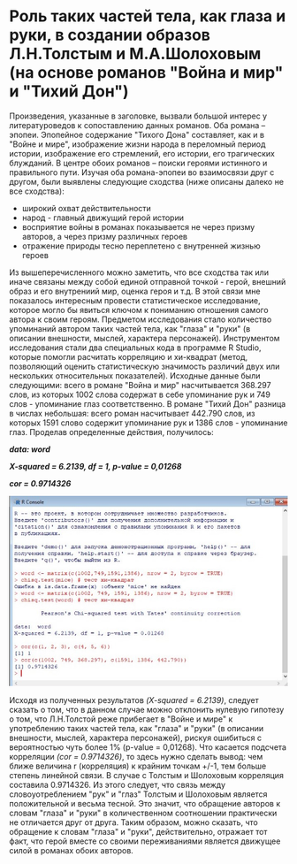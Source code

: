 # Роль таких частей тела, как глаза и руки, в создании образов Л.Н.Толстым и М.А.Шолоховым (на основе романов "Война и мир" и "Тихий Дон")
  Произведения, указанные в заголовке, вызвали большой интерес у литературоведов к сопоставлению данных романов. Оба романа – эпопеи. Эпопейное содержание "Тихого Дона" составляет, как и в "Войне и мире", изображение жизни народа в переломный период истории, изображение его стремлений, его истории, его трагических блужданий. В центре обоих романов – поиски героями истинного и правильного пути. Изучая оба романа-эпопеи во взаимосвязи друг с другом, были выявлены следующие сходства (ниже описаны далеко не все сходства): 
  + широкий охват действительности
  + народ - главный движущий герой истории
  + восприятие войны в романах показывается не через призму авторов, а через призму различных героев
  + отражение природы тесно переплетено с внутренней жизнью героев
  
Из вышеперечисленного можно заметить, что все сходства так или иначе связаны между собой единой отправной точкой - герой, внешний образ и его внутрениий мир, оценка героя и т.д. В этой связи мне показалось интересным провести статистическое исследование, которое могло бы явиться ключом к пониманию отношения самого автора к своим героям. Предметом исследования стало количество упоминаний автором таких частей тела, как "глаза" и "руки" (в описании внешности, мыслей, характера персонажей). Инструментом исследования стали два специальных кода в программе R Studio, которые помогли расчитать корреляцию и хи-квадрат (метод, позволяющий оценить статистическую значимость различий двух или нескольких относительных показателей).
  Исходные данные были следующими: всего в романе "Война и мир" насчитывается 368.297 слов, из которых 1002 слова содержат в себе упоминание рук и 749 слов - упоминание глаз соответственно. В романе "Тихий Дон" разница в числах небольшая: всего роман насчитывает 442.790 слов, из которых 1591 слово содержит упоминание рук и 1386 слов - упоминание глаз.
  Проделав определенные действия, получилось:
  
***data: word***

***X-squared = 6.2139, df = 1, p-value = 0,01268***

***cor = 0.9714326***
  
![](https://github.com/Viktoriya97/Turik-Vika/blob/master/статистическое%20исследование.jpg)

  Исходя из полученных результатов *(X-squared = 6.2139)*, следует сказать о том, что в данном случае можно отклонить нулевую гипотезу о том, что Л.Н.Толстой реже прибегает в "Войне и мире" к употреблению таких частей тела, как "глаза" и "руки" (в описании внешности, мыслей, характера персонажей), рискуя ошибиться с вероятностью чуть более 1% (p-value = 0,01268). Что касается подсчета корреляции *(cor = 0.9714326)*, то здесь нужно сделать вывод: чем ближе величина r (корреляция) к крайним точкам +/-1, тем больше степень линейной связи. В случае с Толстым и Шолоховым корреляция составила 0.9714326. Из этого следует, что связь между словоуотреблением "рук" и "глаз" Толстым и Шолоховым является положительной и весьма тесной. Это значит, что обращение авторов к словам "глаза" и "руки" в количественном соотношении практически не отличается друг от друга.
  Таким образом, можно сказать, что обращение к словам "глаза" и "руки", действительно, отражает тот факт, что герой вместе со своими переживаниями является движущее силой в романах обоих авторов.

